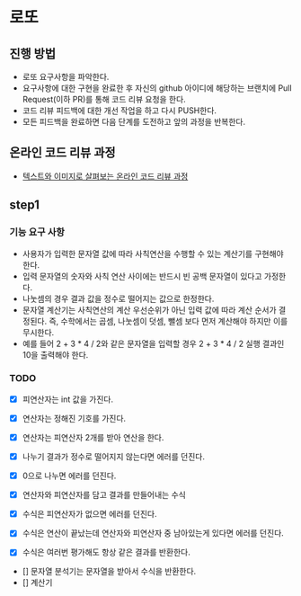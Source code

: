 # 로또
## 진행 방법
* 로또 요구사항을 파악한다.
* 요구사항에 대한 구현을 완료한 후 자신의 github 아이디에 해당하는 브랜치에 Pull Request(이하 PR)를 통해 코드 리뷰 요청을 한다.
* 코드 리뷰 피드백에 대한 개선 작업을 하고 다시 PUSH한다.
* 모든 피드백을 완료하면 다음 단계를 도전하고 앞의 과정을 반복한다.

## 온라인 코드 리뷰 과정
* [텍스트와 이미지로 살펴보는 온라인 코드 리뷰 과정](https://github.com/next-step/nextstep-docs/tree/master/codereview)

## step1

### 기능 요구 사항
- 사용자가 입력한 문자열 값에 따라 사칙연산을 수행할 수 있는 계산기를 구현해야 한다.
- 입력 문자열의 숫자와 사칙 연산 사이에는 반드시 빈 공백 문자열이 있다고 가정한다.
- 나눗셈의 경우 결과 값을 정수로 떨어지는 값으로 한정한다.
- 문자열 계산기는 사칙연산의 계산 우선순위가 아닌 입력 값에 따라 계산 순서가 결정된다. 즉, 수학에서는 곱셈, 나눗셈이 덧셈, 뺄셈 보다 먼저 계산해야 하지만 이를 무시한다.
- 예를 들어 2 + 3 * 4 / 2와 같은 문자열을 입력할 경우 2 + 3 * 4 / 2 실행 결과인 10을 출력해야 한다.

### TODO
- [X] 피연산자는 int 값을 가진다.

- [X] 연산자는 정해진 기호를 가진다.
- [X] 연산자는 피연산자 2개를 받아 연산을 한다.
- [X] 나누기 결과가 정수로 떨어지지 않는다면 에러를 던진다.
- [X] 0으로 나누면 에러를 던진다.

- [X] 연산자와 피연산자를 담고 결과를 만들어내는 수식
- [X] 수식은 피연산자가 없으면 에러를 던진다.
- [X] 수식은 연산이 끝났는데 연산자와 피연산자 중 남아있는게 있다면 에러를 던진다.
- [X] 수식은 여러번 평가해도 항상 같은 결과를 반환한다.

- [] 문자열 분석기는 문자열을 받아서 수식을 반환한다.
- [] 계산기
